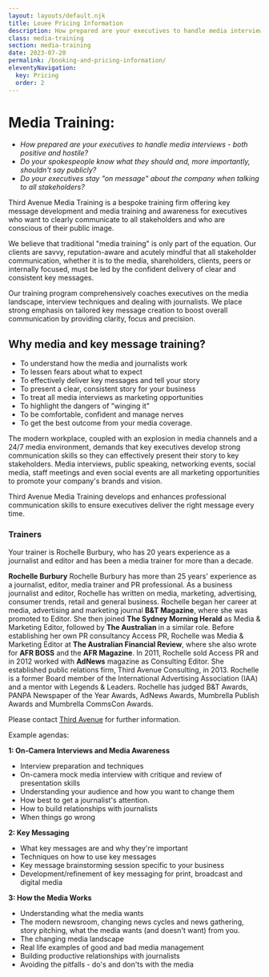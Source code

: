 ```yaml
---
layout: layouts/default.njk
title: Louee Pricing Information
description: How prepared are your executives to handle media interviews – both positive and hostile?
class: media-training
section: media-training
date: 2023-07-20
permalink: /booking-and-pricing-information/
eleventyNavigation:
  key: Pricing
  order: 2
---
```


# Media Training: #

- *How prepared are your executives to handle media interviews - both positive and hostile?*
- *Do your spokespeople know what they should and, more importantly, shouldn't say publicly?*
- *Do your executives stay "on message" about the company when talking to all stakeholders?*


Third Avenue Media Training is a bespoke training firm offering key message development and media training and awareness for executives who want to clearly communicate to all stakeholders and who are conscious of their public image.

We believe that traditional "media training" is only part of the equation. Our clients are savvy, reputation-aware and acutely mindful that all stakeholder communication, whether it is to the media, shareholders, clients, peers or internally focused, must be led by the confident delivery of clear and consistent key messages.

Our training program comprehensively coaches executives on the media landscape, interview techniques and dealing with journalists. We place strong emphasis on tailored key message creation to boost overall communication by providing clarity, focus and precision.

## Why media and key message training? ##

- To understand how the media and journalists work
- To lessen fears about what to expect
- To effectively deliver key messages and tell your story
- To present a clear, consistent story for your business
- To treat all media interviews as marketing opportunities
- To highlight the dangers of "winging it"
- To be comfortable, confident and manage nerves
- To get the best outcome from your media coverage.

The modern workplace, coupled with an explosion in media channels and a 24/7 media environment, demands that key executives develop strong communication skills so they can effectively present their story to key stakeholders. Media interviews, public speaking, networking events, social media, staff meetings and even social events are all marketing opportunities to promote your company's brands and vision.

Third Avenue Media Training develops and enhances professional communication skills to ensure executives deliver the right message every time.

### Trainers ###
Your trainer is Rochelle Burbury, who has 20 years experience as a journalist and editor and has been a media trainer for more than a decade.

**Rochelle Burbury**
Rochelle Burbury has more than 25 years' experience as a journalist, editor, media trainer and PR professional. As a business journalist and editor, Rochelle has written on media, marketing, advertising, consumer trends, retail and general business. Rochelle began her career at media, advertising and marketing journal **B&T Magazine**, where she was promoted to Editor. She then joined **The Sydney Morning Herald** as Media & Marketing Editor, followed by **The Australian** in a similar role. Before establishing her own PR consultancy Access PR, Rochelle was Media & Marketing Editor at **The Australian Financial Review**, where she also wrote for **AFR BOSS** and the **AFR Magazine**. In 2011, Rochelle sold Access PR and in 2012 worked with **AdNews** magazine as Consulting Editor. She established public relations firm, Third Avenue Consulting, in 2013. Rochelle is a former Board member of the International Advertising Association (IAA) and a mentor with Legends & Leaders. Rochelle has judged B&T Awards, PANPA Newspaper of the Year Awards, AdNews Awards, Mumbrella Publish Awards and Mumbrella CommsCon Awards.

Please contact <a href="/contact/">Third Avenue</a> for further information.

Example agendas:

**1: On-Camera Interviews and Media Awareness**

- Interview preparation and techniques
- On-camera mock media interview with critique and review of presentation skills
- Understanding your audience and how you want to change them
- How best to get a journalist's attention.
- How to build relationships with journalists
- When things go wrong

**2: Key Messaging**

- What key messages are and why they're important
- Techniques on how to use key messages
- Key message brainstorming session specific to your business
- Development/refinement of key messaging for print, broadcast and digital media

**3: How the Media Works**

- Understanding what the media wants
- The modern newsroom, changing news cycles and news gathering, story pitching, what the media wants (and doesn't want) from you. 
- The changing media landscape
- Real life examples of good and bad media management
- Building productive relationships with journalists
- Avoiding the pitfalls - do's and don'ts with the media




